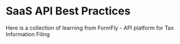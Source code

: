 # SaaS API Best Practices
Here is a collection of learning from FormFly - API platform for Tax Information Filing



